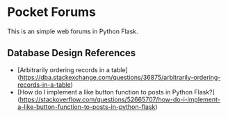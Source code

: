 # Pocket Forums

This is an simple web forums in Python Flask.

## Database Design References

* [Arbitrarily ordering records in a table]
  (https://dba.stackexchange.com/questions/36875/arbitrarily-ordering-records-in-a-table)
* [How do I implement a like button function to posts in Python Flask?]
  (https://stackoverflow.com/questions/52665707/how-do-i-implement-a-like-button-function-to-posts-in-python-flask)
